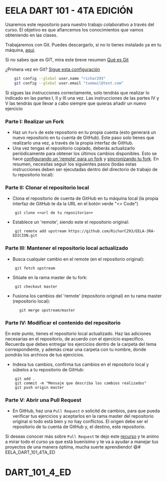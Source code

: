 EELA DART 101 - 4TA EDICIÓN
================

Usaremos este repositorio para nuestro trabajo colaborativo a través del curso.
El objetivo es que afiancemos los conocimientos que vamos obteniendo en las clases.

Trabajaremos con Git. Puedes descargarlo, si no lo tienes instalado ya en tu máquina, [aquí](https://git-scm.com/downloads).

Si no sabes que es GIT, mira este breve resumen [Qué es Git](https://www.youtube.com/watch?v=9ZJ-K-zk_Go&t=307s)

¿Primera vez en Git? [Sigue esta configuración](https://www.youtube.com/watch?v=9ZJ-K-zk_Go&t=488s)

```bash
    git config --global user.name "richar293"
    git config --global user.email "tuemail@test.com"
```

Si sigues las instrucciones correctamente, solo tendrás que realizar lo indicado en las partes I, II y III una vez. 
Las instrucciones de las partes IV y V las tendrás que llevar a cabo siempre que quieras añadir un nuevo ejercicio

### Parte I: Realizar un Fork
* Haz un ``Fork`` de este repositorio en tu propia cuenta (esto generará un nuevo repositorio en tu cuenta de GitHub). Este paso solo tienes que realizarlo una vez, a través de la propia interfaz de GitHub.
* Una vez tengas el repositorio copiado, deberás actualizarlo periódicamente para obtener los últimos cambios disponibles. Esto se hace [configurando un 'remote' para un fork](https://help.github.com/articles/configuring-a-remote-for-a-fork) y [sincronizando tu fork](https://help.github.com/articles/syncing-a-fork). En resumen, necesitas seguir los siguientes pasos (todas estas instrucciones deben ser ejecutadas dentro del directorio de trabajo de tu repositorio local):

### Parte II: Clonar el repositorio local
* Clona el repositorio de cuenta de GitHub en tu máquina local (la propia interfaz de GitHub te da la URL en el botón verde "<> Code")

       git clone <<url de tu repositorio>>

* Establece un 'remote', siendo este el repositorio original:

       git remote add upstream https://github.com/RicharC293/EELA-3RA-EDICION.git

### Parte III: Mantener el repositorio local actualizado
* Busca cualquier cambio en el remote (en el repositorio original):

       git fetch upstream

* Sitúate en la rama master de tu fork:

       git checkout master

* Fusiona los cambios del 'remote' (repositorio original) en tu rama master (repositorio local):

         git merge upstream/master

### Parte IV: Modificar el contenido del repositorio
En este punto, tienes el repositorio local actualizado. Haz las adiciones necesarias en el repositorio, de acuerdo con el ejercicio específico. Recuerda que debes entregar los ejercicios dentro de la carpeta del tema correspondiente, y además crear una carpeta con tu nombre, donde pondrás los archivos de tus ejercicios.

* Indexa tus cambios, confirma tus cambios en el repositorio local y súbelos a tu repositorio de GitHub:

       git add .
       git commit -m "Mensaje que describa los cambios realizados"
       git push origin master

### Parte V: Abrir una Pull Request
* En GitHub, haz una ``Pull Request`` o solicitd de cambios, para que pueda verificar tus ejercicios y aceptarlos en la rama master del repositorio original si todo está bien y no hay conflictos. El origen debe ser el repositorio de tu cuenta de GitHub y, el destino, este repositorio.

Si deseas conocer más sobre ``Pull Request`` te dejo este [recurso](https://www.youtube.com/watch?v=9ZJ-K-zk_Go&t=13088s) y te animo a mirar todo el curso ya que está buenísimo y te va a ayudar a manejar tus proyectos de una manera óptima, mucha suerte aprendiendo! 😄# EELA_DART_101_4TA_ED
# DART_101_4_ED
